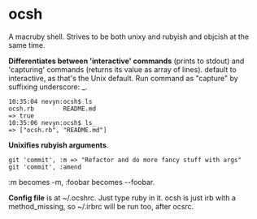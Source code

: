 ocsh
===================

A macruby shell. Strives to be both unixy and rubyish and objcish at the same time.

**Differentiates between 'interactive' commands** (prints to stdout) and 'capturing' 
commands (returns its value as array of lines). default to interactive, as 
that's the Unix default. Run command as "capture" by suffixing underscore: _.

<pre><code>10:35:04 nevyn:ocsh$ ls
ocsh.rb        README.md
=> true
10:35:06 nevyn:ocsh$ ls_
=> ["ocsh.rb", "README.md"]
</code></pre>


**Unixifies rubyish arguments**.

<pre><code>git 'commit', :m => "Refactor and do more fancy stuff with args"
git 'commit', :amend
</code></pre>

:m becomes -m, :foobar becomes --foobar.

**Config file** is at ~/.ocshrc. Just type ruby in it. ocsh is just irb with a method_missing, so ~/.irbrc will be run too, after ocsrc.